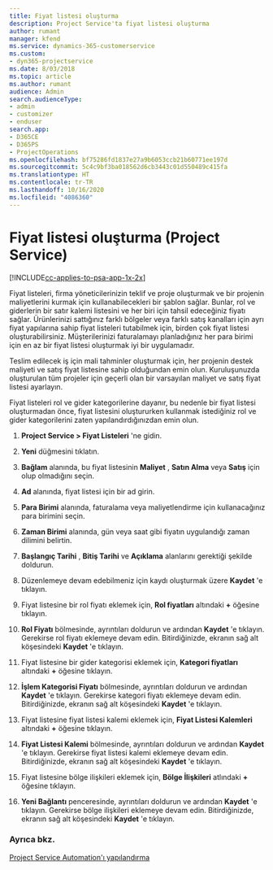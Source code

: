 ```yaml
---
title: Fiyat listesi oluşturma
description: Project Service'ta fiyat listesi oluşturma
author: rumant
manager: kfend
ms.service: dynamics-365-customerservice
ms.custom:
- dyn365-projectservice
ms.date: 8/03/2018
ms.topic: article
ms.author: rumant
audience: Admin
search.audienceType:
- admin
- customizer
- enduser
search.app:
- D365CE
- D365PS
- ProjectOperations
ms.openlocfilehash: bf75286fd1837e27a9b6053ccb21b60771ee197d
ms.sourcegitcommit: 5c4c9bf3ba018562d6cb3443c01d550489c415fa
ms.translationtype: HT
ms.contentlocale: tr-TR
ms.lasthandoff: 10/16/2020
ms.locfileid: "4086360"
---
```

# <a name="create-a-price-list-project-service"></a>Fiyat listesi oluşturma (Project Service)

[!INCLUDE[cc-applies-to-psa-app-1x-2x](../includes/cc-applies-to-psa-app-1x-2x.md)]

Fiyat listeleri, firma yöneticilerinizin teklif ve proje oluşturmak ve bir projenin maliyetlerini kurmak için kullanabilecekleri bir şablon sağlar. Bunlar, rol ve giderlerin bir satır kalemi listesini ve her biri için tahsil edeceğiniz fiyatı sağlar. Ürünlerinizi sattığınız farklı bölgeler veya farklı satış kanalları için ayrı fiyat yapılarına sahip fiyat listeleri tutabilmek için, birden çok fiyat listesi oluşturabilirsiniz. Müşterilerinizi faturalamayı planladığınız her para birimi için en az bir fiyat listesi oluşturmak iyi bir uygulamadır.  
  
Teslim edilecek iş için mali tahminler oluşturmak için, her projenin destek maliyeti ve satış fiyat listesine sahip olduğundan emin olun. Kuruluşunuzda oluşturulan tüm projeler için geçerli olan bir varsayılan maliyet ve satış fiyat listesi ayarlayın.  
  
Fiyat listeleri rol ve gider kategorilerine dayanır, bu nedenle bir fiyat listesi oluşturmadan önce, fiyat listesini oluştururken kullanmak istediğiniz rol ve gider kategorilerini zaten yapılandırdığınızdan emin olun.  
  
1.  **Project Service > Fiyat Listeleri** 'ne gidin.  
  
2.  **Yeni** düğmesini tıklatın.  
  
3.  **Bağlam** alanında, bu fiyat listesinin **Maliyet** , **Satın Alma** veya **Satış** için olup olmadığını seçin.  
  
4.  **Ad** alanında, fiyat listesi için bir ad girin.  
  
5.  **Para Birimi** alanında, faturalama veya maliyetlendirme için kullanacağınız para birimini seçin.  
  
6.  **Zaman Birimi** alanında, gün veya saat gibi fiyatın uygulandığı zaman dilimini belirtin.  
  
7.  **Başlangıç Tarihi** , **Bitiş Tarihi** ve **Açıklama** alanlarını gerektiği şekilde doldurun.  
  
8.  Düzenlemeye devam edebilmeniz için kaydı oluşturmak üzere **Kaydet** 'e tıklayın.  
  
9. Fiyat listesine bir rol fiyatı eklemek için, **Rol fiyatları** altındaki **+** öğesine tıklayın.  
  
10. **Rol Fiyatı** bölmesinde, ayrıntıları doldurun ve ardından **Kaydet** 'e tıklayın. Gerekirse rol fiyatı eklemeye devam edin. Bitirdiğinizde, ekranın sağ alt köşesindeki **Kaydet** 'e tıklayın.  
  
11. Fiyat listesine bir gider kategorisi eklemek için, **Kategori fiyatları** altındaki **+** öğesine tıklayın.  
  
12. **İşlem Kategorisi Fiyatı** bölmesinde, ayrıntıları doldurun ve ardından **Kaydet** 'e tıklayın. Gerekirse kategori fiyatı eklemeye devam edin. Bitirdiğinizde, ekranın sağ alt köşesindeki **Kaydet** 'e tıklayın.  
  
13. Fiyat listesine fiyat listesi kalemi eklemek için, **Fiyat Listesi Kalemleri** altındaki **+** öğesine tıklayın.  
  
14. **Fiyat Listesi Kalemi** bölmesinde, ayrıntıları doldurun ve ardından **Kaydet** 'e tıklayın. Gerekirse fiyat listesi kalemi eklemeye devam edin. Bitirdiğinizde, ekranın sağ alt köşesindeki **Kaydet** 'e tıklayın.  
  
15. Fiyat listesine bölge ilişkileri eklemek için, **Bölge İlişkileri** atlındaki **+** öğesine tıklayın.  
  
16. **Yeni Bağlantı** penceresinde, ayrıntıları doldurun ve ardından **Kaydet** 'e tıklayın. Gerekirse bölge ilişkileri eklemeye devam edin. Bitirdiğinizde, ekranın sağ alt köşesindeki **Kaydet** 'e tıklayın.  
  
### <a name="see-also"></a>Ayrıca bkz.  
 [Project Service Automation'ı yapılandırma](../psa/configure.md)
